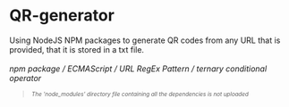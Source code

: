  # QR-generator

Using NodeJS NPM packages to generate QR codes from any URL that is provided, that it is stored in a txt file. <br><br>
*npm package / ECMAScript / URL RegEx Pattern / ternary conditional operator* 
> <em style="font-size:10px">  The 'node_modules' directory file containing all the dependencies is not uploaded </em> 
